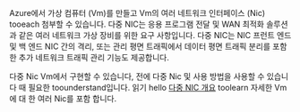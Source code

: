 Azure에서 가상 컴퓨터 (Vm)를 만들고 Vm의 여러 네트워크 인터페이스 (Nic) tooeach 첨부할 수 있습니다. 다중 NIC는 응용 프로그램 전달 및 WAN 최적화 솔루션과 같은 여러 네트워크 가상 장비를 위한 요구 사항입니다. 다중 NIC는 NIC 프런트 엔드 및 백 엔드 NIC 간의 격리, 또는 관리 평면 트래픽에서 데이터 평면 트래픽 분리를 포함한 추가 네트워크 트래픽 관리 기능도 제공합니다.

다중 Nic Vm에서 구현할 수 있습니다, 전에 다중 Nic 및 사용 방법을 사용할 수 있습니다 때 필요한 toounderstand입니다. 읽기 hello [다중 NIC 개요](../articles/virtual-network/virtual-networks-multiple-nics.md) toolearn 자세한 Vm에 대 한 여러 Nic를 포함 합니다.

